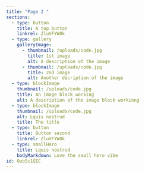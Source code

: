 ```yaml
---
title: "Page 2 "
sections:
  - type: button
    title: A top button
    linkrel: ZluVFYW8k
  - type: gallery
    galleryImage:
      - thumbnail: /uploads/code.jpg
        title: 1st image
        alt: A description of the image
      - thumbnail: /uploads/code.jpg
        title: 2nd image
        alt: Another decription of the image
  - type: blockImage
    thumbnail: /uploads/code.jpg
    title: An image block working
    alt: A description of the image block workinng
  - type: blockImage
    thumbnail: /uploads/code.jpg
    alt: Lquis nostrud
    title: The title
  - type: button
    title: Button second
    linkrel: ZluVFYW8k
  - type: smallHero
    title: Lquis nostrud
    bodyMarkdown: Love the small hero vibe
id: Oub5c1GEC
---
```

